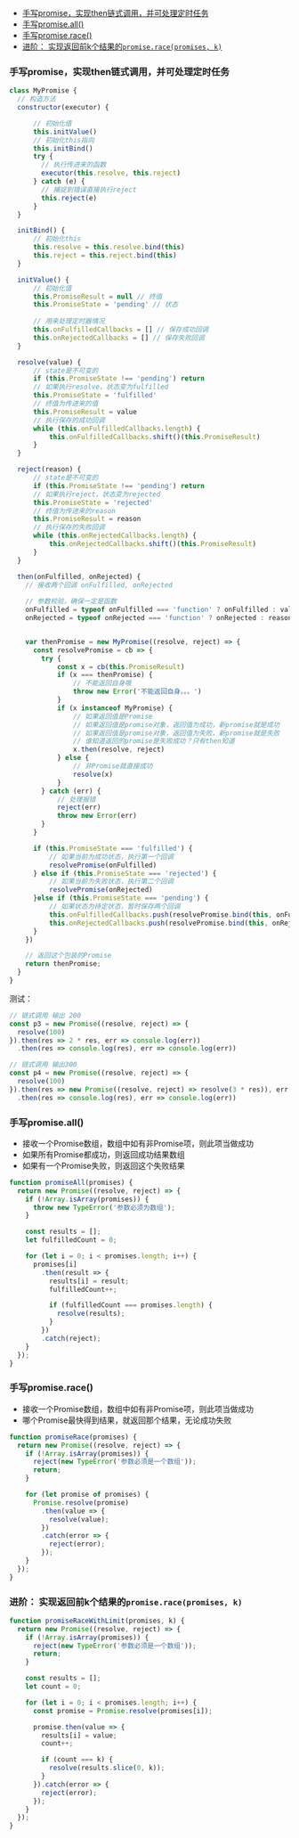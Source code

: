 - [手写promise，实现then链式调用，并可处理定时任务](#手写promise实现then链式调用并可处理定时任务)
- [手写promise.all()](#手写promiseall)
- [手写promise.race()](#手写promiserace)
- [进阶： 实现返回前k个结果的`promise.race(promises, k)`](#进阶-实现返回前k个结果的promiseracepromises-k)

<!-- 
class Promise{
  constructor(executer){//构造函数constructor里面是个执行器
    this.status = 'pending';//默认的状态 pending
    this.value = undefined//成功的值默认undefined
    this.reason = undefined//失败的值默认undefined
    //状态只有在pending时候才能改变
    let resolveFn = value =>{
      //判断只有等待时才能resolve成功
      if(this.status == pending){
        this.status = 'fulfilled';
        this.value = value;
      }
    }
    //判断只有等待时才能reject失败
    let rejectFn = reason =>{
      if(this.status == pending){
        this.status = 'reject';
        this.reason = reason;
      }
    }    
    try{
      //把resolveFn和rejectFn两个函数传给执行器executer
      executer(resolveFn, rejectFn);
    }catch(e){
      reject(e);//失败的话进catch
    }
  }
  then(onFufilled, onReject){
    //如果状态成功调用onFufilled
    if(this.status = 'fulfilled'){
      onFufilled(this.value);
    }
    //如果状态失败调用onReject
    if(this.status = 'reject'){
      onReject(this.reason);
    }
  }
} 

-->

### 手写promise，实现then链式调用，并可处理定时任务
```js
class MyPromise {
  // 构造方法
  constructor(executor) {

      // 初始化值
      this.initValue()
      // 初始化this指向
      this.initBind()
      try {
        // 执行传进来的函数
        executor(this.resolve, this.reject)
      } catch (e) {
        // 捕捉到错误直接执行reject
        this.reject(e)
      }
  }

  initBind() {
      // 初始化this
      this.resolve = this.resolve.bind(this)
      this.reject = this.reject.bind(this)
  }

  initValue() {
      // 初始化值
      this.PromiseResult = null // 终值
      this.PromiseState = 'pending' // 状态
      
      // 用来处理定时器情况
      this.onFulfilledCallbacks = [] // 保存成功回调
      this.onRejectedCallbacks = [] // 保存失败回调
  }

  resolve(value) {
      // state是不可变的
      if (this.PromiseState !== 'pending') return
      // 如果执行resolve，状态变为fulfilled
      this.PromiseState = 'fulfilled'
      // 终值为传进来的值
      this.PromiseResult = value
      // 执行保存的成功回调
      while (this.onFulfilledCallbacks.length) {
          this.onFulfilledCallbacks.shift()(this.PromiseResult)
      }
  }

  reject(reason) {
      // state是不可变的
      if (this.PromiseState !== 'pending') return
      // 如果执行reject，状态变为rejected
      this.PromiseState = 'rejected'
      // 终值为传进来的reason
      this.PromiseResult = reason
      // 执行保存的失败回调
      while (this.onRejectedCallbacks.length) {
          this.onRejectedCallbacks.shift()(this.PromiseResult)
      }
  }

  then(onFulfilled, onRejected) {
    // 接收两个回调 onFulfilled, onRejected
    
    // 参数校验，确保一定是函数
    onFulfilled = typeof onFulfilled === 'function' ? onFulfilled : val => val
    onRejected = typeof onRejected === 'function' ? onRejected : reason => { throw reason }


    var thenPromise = new MyPromise((resolve, reject) => {
      const resolvePromise = cb => {
        try {
            const x = cb(this.PromiseResult)
            if (x === thenPromise) {
                // 不能返回自身哦
                throw new Error('不能返回自身。。。')
            }
            if (x instanceof MyPromise) {
                // 如果返回值是Promise
                // 如果返回值是promise对象，返回值为成功，新promise就是成功
                // 如果返回值是promise对象，返回值为失败，新promise就是失败
                // 谁知道返回的promise是失败成功？只有then知道
                x.then(resolve, reject)
            } else {
                // 非Promise就直接成功
                resolve(x)
            }
        } catch (err) {
            // 处理报错
            reject(err)
            throw new Error(err)
        }
      }

      if (this.PromiseState === 'fulfilled') {
          // 如果当前为成功状态，执行第一个回调
          resolvePromise(onFulfilled)
      } else if (this.PromiseState === 'rejected') {
          // 如果当前为失败状态，执行第二个回调
          resolvePromise(onRejected)
      }else if (this.PromiseState === 'pending') {
          // 如果状态为待定状态，暂时保存两个回调
          this.onFulfilledCallbacks.push(resolvePromise.bind(this, onFulfilled))
          this.onRejectedCallbacks.push(resolvePromise.bind(this, onRejected))
      }
    })

    // 返回这个包装的Promise
    return thenPromise;
  }
}
```
测试：
```js
// 链式调用 输出 200
const p3 = new Promise((resolve, reject) => {
  resolve(100)
}).then(res => 2 * res, err => console.log(err))
  .then(res => console.log(res), err => console.log(err))

// 链式调用 输出300
const p4 = new Promise((resolve, reject) => {
  resolve(100)
}).then(res => new Promise((resolve, reject) => resolve(3 * res)), err => console.log(err))
  .then(res => console.log(res), err => console.log(err))
```
### 手写promise.all()

- 接收一个Promise数组，数组中如有非Promise项，则此项当做成功
- 如果所有Promise都成功，则返回成功结果数组
- 如果有一个Promise失败，则返回这个失败结果

```js
function promiseAll(promises) {
  return new Promise((resolve, reject) => {
    if (!Array.isArray(promises)) {
      throw new TypeError('参数必须为数组');
    }

    const results = [];
    let fulfilledCount = 0;

    for (let i = 0; i < promises.length; i++) {
      promises[i]
        .then(result => {
          results[i] = result;
          fulfilledCount++;

          if (fulfilledCount === promises.length) {
            resolve(results);
          }
        })
        .catch(reject);
    }
  });
}
```

### 手写promise.race()
- 接收一个Promise数组，数组中如有非Promise项，则此项当做成功
- 哪个Promise最快得到结果，就返回那个结果，无论成功失败

```js
function promiseRace(promises) {
  return new Promise((resolve, reject) => {
    if (!Array.isArray(promises)) {
      reject(new TypeError('参数必须是一个数组'));
      return;
    }

    for (let promise of promises) {
      Promise.resolve(promise)
        .then(value => {
          resolve(value);
        })
        .catch(error => {
          reject(error);
        });
    }
  });
}
```

### 进阶： 实现返回前k个结果的`promise.race(promises, k)`

```js
function promiseRaceWithLimit(promises, k) {
  return new Promise((resolve, reject) => {
    if (!Array.isArray(promises)) {
      reject(new TypeError('参数必须是一个数组'));
      return;
    }

    const results = [];
    let count = 0;

    for (let i = 0; i < promises.length; i++) {
      const promise = Promise.resolve(promises[i]);

      promise.then(value => {
        results[i] = value;
        count++;

        if (count === k) {
          resolve(results.slice(0, k));
        }
      }).catch(error => {
        reject(error);
      });
    }
  });
}
```
